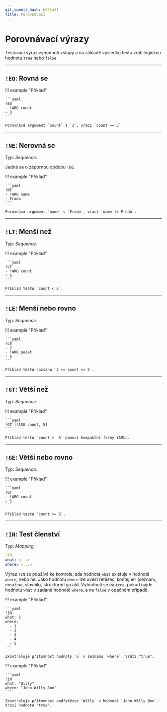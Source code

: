 ```yaml
---
git_commit_hash: b55fa3f
title: Porovnávací
---
```


# Porovnávací výrazy

Testovací výraz vyhodnotí vstupy a na základě výsledku testu vrátí logickou hodnotu `true` nebo `false`.

---

## `!EQ`: Rovná se 

!!! example "Příklad"

	```yaml
	!EQ
	- !ARG count
	- 3
	```
	
	Porovnává argument `count` s `3`, vrací `count == 3`.


---

## `!NE`: Nerovná se

Typ: _Sequence_.

Jedná se o zápornou obdobu `!EQ`.

!!! example "Příklad"

	```yaml
	!NE
	- !ARG name
	- Frodo
	```

	Porovnává argument `name` s `Frodo`, vrací `name != Frodo`.

---

## `!LT`: Menší než

Typ: _Sequence_.

!!! example "Příklad"

	```yaml
	!LT
	- !ARG count
	- 5
	```
	
	Příklad testu `count < 5`.
	
	

---

## `!LE`: Menší nebo rovno

Typ: _Sequence_.

!!! example "Příklad"

	```yaml
	!LE
	- 2
	- !ARG počet
	- 5
	```
	
	Příklad testu rozsahu `2 <= count <= 5`.


---

## `!GT`: Větší než 

Typ: _Sequence_.

!!! example "Příklad"

	```yaml
	!GT [!ARG count, 5]
	```
	
	Příklad testu `count >  5` pomocí kompaktní formy YAMLu.

---

## `!GE`: Větší nebo rovno

Typ: _Sequence_.

!!! example "Příklad"

	```yaml
	!GT
	- !ARG count
	- 5
	```
	
	Příklad testu `count >= 5`.

---

## `!IN`: Test členství 

Typ: _Mapping_.

```yaml
!IN
what: <...>
where: <...>
```

Výraz `!IN` se používá ke kontrole, zda hodnota `what` existuje v hodnotě `where`, nebo ne.
Jako hodnotu `where` lze uvést řetězec, kontejner (seznam, množina, slovník), strukturní typ atd.
Vyhodnotí se na `true`, pokud najde hodnotu `what` v zadané hodnotě `where`, a na `false` v opačném případě.

!!! example "Příklad"

	```yaml
	!IN
	what: 5
	where:
	  - 1
	  - 2
	  - 3
	  - 4
	  - 5
	```
	
	Zkontroluje přítomnost hodnoty `5` v seznamu `where`. Vrátí "true".


!!! example "Příklad"

	```yaml
	!IN
	what: "Willy"
	where: "John Willy Boo"
	```
	
	Zkontroluje přítomnost podřetězce `Willy` v hodnotě `John Willy Boo`. Vrací hodnotu "true".

